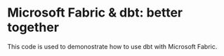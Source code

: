 # Microsoft Fabric & dbt: better together

This code is used to demonostrate how to use dbt with Microsoft Fabric.
